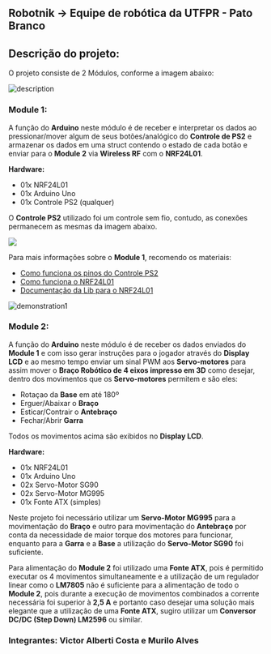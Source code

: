 ## Robotnik -> Equipe de robótica da UTFPR - Pato Branco
## Descrição do projeto:
O projeto consiste de 2 Módulos, conforme a imagem abaixo:

![description](https://media.giphy.com/media/iF7Q4W4Bpecq1VxmoA/giphy.gif)

### Module 1:
 A função do **Arduino** neste módulo é de receber e interpretar os dados ao pressionar/mover algum de seus botões/analógico do **Controle de PS2** e armazenar os dados em uma struct contendo o estado de cada botão e enviar para o **Module 2** via **Wireless RF** com o **NRF24L01**.
 
 **Hardware:**
 - 01x NRF24L01
 - 01x Arduino Uno
 - 01x Controle PS2 (qualquer)
 
 O **Controle PS2** utilizado foi um controle sem fio, contudo, as conexões permanecem as mesmas da imagem abaixo.
 
 ![](http://microcontrolado.com/wp-content/uploads/2013/02/pinagem-conector-playstation.png)
 
 Para mais informações sobre o **Module 1**, recomendo os materiais:
 * [Como funciona os pinos do Controle PS2]( http://microcontrolado.com/controle-playstation-no-pic-2/)
 * [Como funciona o NRF24L01]( https://lastminuteengineers.com/nrf24l01-arduino-wireless-communication/)
 * [Documentação da Lib para o NRF24L01]( https://maniacbug.github.io/RF24/classRF24.html#aeb9920e7a95699748b003c4a839b0814)
 

 
 
 ![demonstration1](https://media.giphy.com/media/JTsvwLzcdkDZwfN1cp/giphy.gif)
 
### Module 2:
 A função do **Arduino** neste módulo é de receber os dados enviados do **Module 1** e com isso gerar instruções para o jogador através do **Display LCD** e ao mesmo tempo enviar um sinal PWM aos **Servo-motores** para assim mover o **Braço Robótico de 4 eixos impresso em 3D**  como desejar, dentro dos movimentos que os **Servo-motores** permitem e são eles:
 
 - Rotaçao da **Base** em até 180º
 - Erguer/Abaixar o **Braço**
 - Esticar/Contrair o **Antebraço**
 - Fechar/Abrir **Garra** 

Todos os movimentos acima são exibidos no **Display LCD**.
 
 **Hardware:**
 - 01x NRF24L01
 - 01x Arduino Uno
 - 02x Servo-Motor SG90
 - 02x Servo-Motor MG995
 - 01x Fonte ATX (simples)

 Neste projeto foi necessário utilizar um **Servo-Motor MG995** para a movimentação do **Braço** e outro para movimentação do **Antebraço** por conta da necessidade de maior torque dos motores para funcionar, enquanto para a **Garra** e a **Base** a utilização do **Servo-Motor SG90** foi suficiente.
 
 Para alimentação do **Module 2**  foi utilizado uma **Fonte ATX**, pois é permitido executar os 4 movimentos simultaneamente e a utilização de um regulador linear como o **LM7805** não é suficiente para a alimentação de todo o **Module 2**, pois durante a execução de movimentos combinados a corrente necessária foi superior à **2,5 A** e portanto caso desejar uma solução mais elegante que a utilização de uma **Fonte ATX**, sugiro utilizar um **Conversor DC/DC (Step Down) LM2596** ou similar.

### Integrantes: Victor Alberti Costa e Murilo Alves
